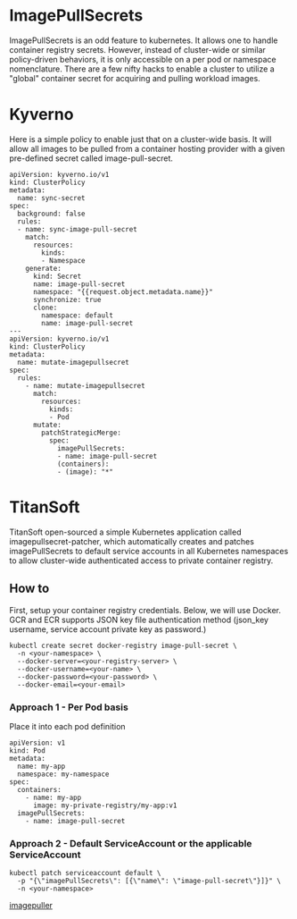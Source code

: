 # ImagePullSecrets
ImagePullSecrets is an odd feature to kubernetes.  It allows one to handle container registry secrets.  However, instead of cluster-wide or similar policy-driven behaviors, it is only accessible on a per pod or namespace nomenclature.   There are a few nifty hacks to enable a cluster to utilize a "global" container secret for acquiring and pulling workload images.

# Kyverno
Here is a simple policy to enable just that on a cluster-wide basis.  It will allow all images to be pulled from a container hosting provider with a given pre-defined secret called image-pull-secret.
```
apiVersion: kyverno.io/v1
kind: ClusterPolicy
metadata:
  name: sync-secret
spec:
  background: false
  rules:
  - name: sync-image-pull-secret
    match:
      resources:
        kinds:
        - Namespace
    generate:
      kind: Secret
      name: image-pull-secret
      namespace: "{{request.object.metadata.name}}"
      synchronize: true
      clone:
        namespace: default
        name: image-pull-secret
---
apiVersion: kyverno.io/v1
kind: ClusterPolicy
metadata:
  name: mutate-imagepullsecret
spec:
  rules:
    - name: mutate-imagepullsecret
      match:
        resources:
          kinds:
          - Pod
      mutate:
        patchStrategicMerge:
          spec:
            imagePullSecrets:
            - name: image-pull-secret  
            (containers):
            - (image): "*" 
```

# TitanSoft
TitanSoft open-sourced a simple Kubernetes application called imagepullsecret-patcher, which automatically creates and patches imagePullSecrets to default service accounts in all Kubernetes namespaces to allow cluster-wide authenticated access to private container registry.

## How to
First, setup your container registry credentials.  Below, we will use Docker.  GCR and ECR supports JSON key file authentication method (json_key username, service account private key as password.)
```
kubectl create secret docker-registry image-pull-secret \
  -n <your-namespace> \
  --docker-server=<your-registry-server> \
  --docker-username=<your-name> \
  --docker-password=<your-password> \
  --docker-email=<your-email>
```

### Approach 1 - Per Pod basis
Place it into each pod definition
```
apiVersion: v1
kind: Pod
metadata:
  name: my-app
  namespace: my-namespace
spec:
  containers:
    - name: my-app
      image: my-private-registry/my-app:v1
  imagePullSecrets:
    - name: image-pull-secret
```

### Approach 2 - Default ServiceAccount or the applicable ServiceAccount
```
kubectl patch serviceaccount default \
  -p "{\"imagePullSecrets\": [{\"name\": \"image-pull-secret\"}]}" \
  -n <your-namespace>
```

[imagepuller](https://github.com/cloudsriseup/K8s_InfoSec/raw/main/11_GVisorKernel/GVisor.png)


